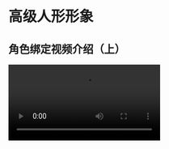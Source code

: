 # 高级人形形象 

## 角色绑定视频介绍（上）

<video controls src="https://arkimg.ark.online/04%E5%8A%A8%E7%94%BB%E7%AF%87%EF%BC%9A%E9%AB%98%E7%BA%A7%E4%BA%BA%E5%BD%A2%E5%BD%A2%E8%B1%A1%E7%9A%84%E7%BB%91%E5%AE%9A%E4%BB%8B%E7%BB%8D%EF%BC%88%E4%B8%8A%EF%BC%89.mp4" />

## 角色绑定视频介绍（下）

<video controls src="https://arkimg.ark.online/04%E5%8A%A8%E7%94%BB%E7%AF%87%EF%BC%9A%E9%AB%98%E7%BA%A7%E4%BA%BA%E5%BD%A2%E5%BD%A2%E8%B1%A1%E7%9A%84%E7%BB%91%E5%AE%9A%E4%BB%8B%E7%BB%8D%EF%BC%88%E4%B8%8B%EF%BC%89.mp4" />

## 绑定流程图

![whiteboard_exported_image](https://arkimg.ark.online/whiteboard_exported_image.png)

## 1.确定分类：

**基础服装部件：服装跟随人型骨架骨骼绑定。**

**高级服饰部件：服装单独动态骨骼绑定，需要挂点主体适配。**

|                  | 基础服装部件                                          | 高级服装部件                                          |
| :--------------: | ----------------------------------------------------- | ----------------------------------------------------- |
|       骨架       | 人型骨架                                              | 人型骨架+服装动态骨骼                                 |
|     挂点适配     | 不需要                                                | 需要                                                  |
| 动画效果（裙子） | ![img](https://arkimg.ark.online/1690363014381-4.gif) | ![img](https://arkimg.ark.online/1690363000526-1.gif) |

模型部件需要更好的动态效果的时候可选择高级服装部件流程来绑定。

编辑器服装有：上装，下装，鞋子，手套，头发。

可使用绑定方式有：

|      | 基础服装部件 | 高级服装部件 |
| :--: | ------------ | ------------ |
| 上装 | ✔            | ✔            |
| 下装 | ✔            | ✔            |
| 鞋子 | ✔            | X            |
| 手套 | ✔            | X            |
| 头发 | X            | ✔            |

## 2.根据分类选择骨骼绑定：

[基础动态服装部件](./3-2-1-Basic-Dynamic-Component) 

[高级动态服装部件](./3-2-3-Advanced-Dynamic-Component) 